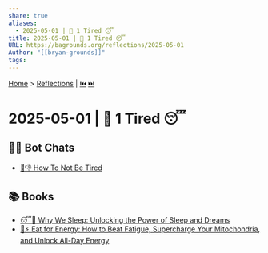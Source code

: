 ```yaml
---
share: true
aliases:
  - 2025-05-01 | 🥱 1 Tired 😴
title: 2025-05-01 | 🥱 1 Tired 😴
URL: https://bagrounds.org/reflections/2025-05-01
Author: "[[bryan-grounds]]"
tags: 
---
```

[Home](../index.md) > [Reflections](./index.md) | [⏮️](./2025-04-30.md) [⏭️](./2025-05-02.md)  
# 2025-05-01 | 🥱 1 Tired 😴  
## 🤖💬 Bot Chats  
- [🥱👎 How To Not Be Tired](../bot-chats/how-to-not-be-tired.md)  
  
## 📚 Books  
- [😴💭 Why We Sleep: Unlocking the Power of Sleep and Dreams](../books/why-we-sleep-unlocking-the-power-of-sleep-and-dreams.md)  
- [🍎⚡ Eat for Energy: How to Beat Fatigue, Supercharge Your Mitochondria, and Unlock All-Day Energy](../books/eat-for-energy-how-to-beat-fatigue-supercharge-your-mitochondria-and-unlock-all-day-energy.md)